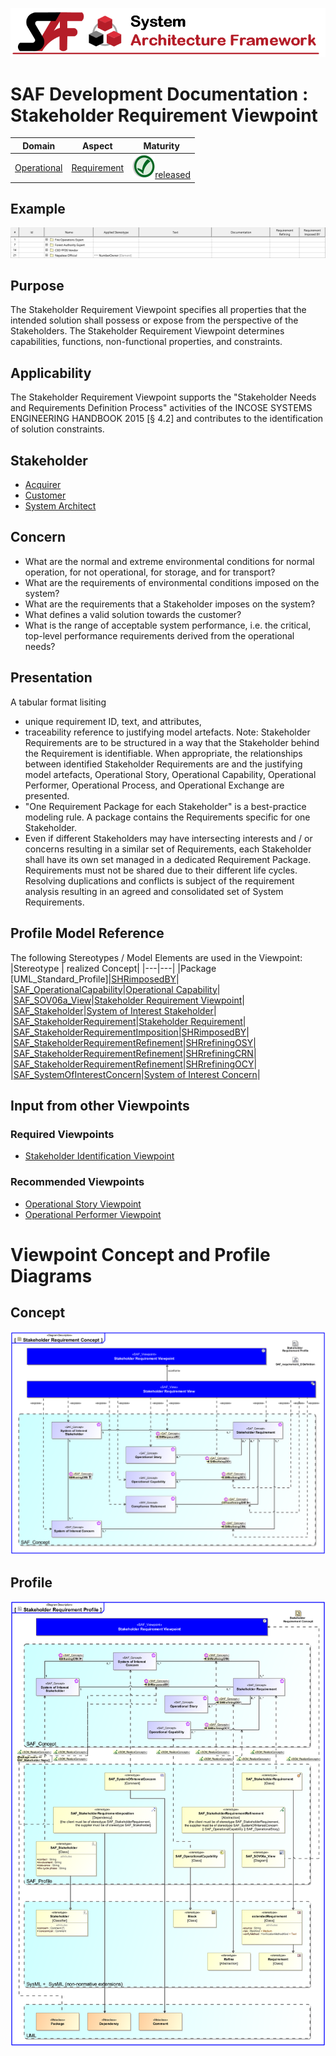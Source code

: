 ![System Architecture Framework](../../diagrams/Banner_SAF.png)
# SAF Development Documentation : Stakeholder Requirement Viewpoint
|**Domain**|**Aspect**|**Maturity**|
| --- | --- | --- |
|[Operational](../../domains.md#Domain-Operational)|[Requirement](../../aspects.md#Aspect-Requirement)|![Released](../../diagrams/Symbol_confirmed.svg.png )[released](../../using-saf/maturity.md#released)|
## Example
![Stakeholder Requirement Table](../../diagrams/Stakeholder-Requirement-Table.svg)
## Purpose
The Stakeholder Requirement Viewpoint specifies all properties that the intended solution shall possess or expose from the perspective of the Stakeholders. The Stakeholder Requirement Viewpoint determines capabilities, functions, non-functional properties, and constraints.
## Applicability
The Stakeholder Requirement Viewpoint supports the "Stakeholder Needs and Requirements Definition Process" activities of the INCOSE SYSTEMS ENGINEERING HANDBOOK 2015 [§ 4.2] and contributes to the identification of solution constraints.
## Stakeholder
* [Acquirer](../../stakeholders.md#Acquirer)
* [Customer](../../stakeholders.md#Customer)
* [System Architect](../../stakeholders.md#System-Architect)
## Concern
* What are the normal and extreme environmental conditions for normal operation, for not operational, for storage, and for transport?
* What are the requirements of environmental conditions imposed on the system?
* What are the requirements that a Stakeholder imposes on the system?
* What defines a valid solution towards the customer?
* What is the range of acceptable system performance, i.e. the critical, top-level performance requirements derived from the operational needs?
## Presentation
A tabular format lisiting
* unique requirement ID, text, and attributes,
* traceability reference to justifying model artefacts.
Note: Stakeholder Requirements are to be structured in a way that the Stakeholder behind the Requirement is identifiable. When appropriate, the relationships between identified Stakeholder Requirements are and the justifying model artefacts, Operational Story, Operational Capability, Operational Performer, Operational Process, and Operational Exchange are presented.
* "One Requirement Package for each Stakeholder" is a best-practice modeling rule. A package contains the Requirements specific for one Stakeholder.
* Even if different Stakeholders may have intersecting interests and / or concerns resulting in a similar set of Requirements, each Stakeholder shall have its own set managed in a dedicated Requirement Package. Requirements must not be shared due to their different life cycles. Resolving duplications and conflicts is subject of the requirement analysis resulting in an agreed and consolidated set of System Requirements.

## Profile Model Reference
The following Stereotypes / Model Elements are used in the Viewpoint:
|Stereotype | realized Concept|
|---|---|
|Package [UML_Standard_Profile]|[SHRimposedBY](../concept/concepts.md#SHRimposedBY)|
|[SAF_OperationalCapability](../../stereotypes.md#SAF_OperationalCapability)|[Operational Capability](../concept/concepts.md#Operational-Capability)|
|[SAF_SOV06a_View](../../stereotypes.md#SAF_SOV06a_View)|[Stakeholder Requirement Viewpoint](../concept/concepts.md#Stakeholder-Requirement-Viewpoint)|
|[SAF_Stakeholder](../../stereotypes.md#SAF_Stakeholder)|[System of Interest Stakeholder](../concept/concepts.md#System-of-Interest-Stakeholder)|
|[SAF_StakeholderRequirement](../../stereotypes.md#SAF_StakeholderRequirement)|[Stakeholder Requirement](../concept/concepts.md#Stakeholder-Requirement)|
|[SAF_StakeholderRequirementImposition](../../stereotypes.md#SAF_StakeholderRequirementImposition)|[SHRimposedBY](../concept/concepts.md#SHRimposedBY)|
|[SAF_StakeholderRequirementRefinement](../../stereotypes.md#SAF_StakeholderRequirementRefinement)|[SHRrefiningOSY](../concept/concepts.md#SHRrefiningOSY)|
|[SAF_StakeholderRequirementRefinement](../../stereotypes.md#SAF_StakeholderRequirementRefinement)|[SHRrefiningCRN](../concept/concepts.md#SHRrefiningCRN)|
|[SAF_StakeholderRequirementRefinement](../../stereotypes.md#SAF_StakeholderRequirementRefinement)|[SHRrefiningOCY](../concept/concepts.md#SHRrefiningOCY)|
|[SAF_SystemOfInterestConcern](../../stereotypes.md#SAF_SystemOfInterestConcern)|[System of Interest Concern](../concept/concepts.md#System-of-Interest-Concern)|
## Input from other Viewpoints
### Required Viewpoints
* [Stakeholder Identification Viewpoint](Stakeholder-Identification-Viewpoint.md)
### Recommended Viewpoints
* [Operational Story Viewpoint](Operational-Story-Viewpoint.md)
* [Operational Performer Viewpoint](Operational-Performer-Viewpoint.md)
# Viewpoint Concept and Profile Diagrams
## Concept
![Stakeholder Requirement Concept](diagrams/Stakeholder-Requirement-Concept.svg)
## Profile
![Stakeholder Requirement Profile](diagrams/Stakeholder-Requirement-Profile.svg)
